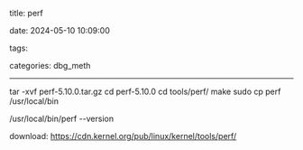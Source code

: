 title: perf

date: 2024-05-10 10:09:00

tags:

categories: dbg_meth

---

tar -xvf perf-5.10.0.tar.gz 
cd perf-5.10.0
cd tools/perf/
make
sudo cp perf /usr/local/bin

/usr/local/bin/perf --version

download:
	https://cdn.kernel.org/pub/linux/kernel/tools/perf/